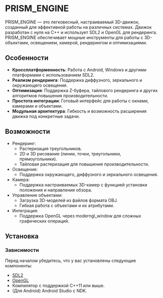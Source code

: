 # PRISM_ENGINE

PRISM_ENGINE — это легковесный, настраиваемый 3D-движок, созданный для эффективной работы на различных системах. Движок разработан с нуля на C++ и использует SDL2 и OpenGL для рендеринга. PRISM_ENGINE обеспечивает мощные инструменты для работы с 3D-объектами, освещением, камерой, рендерингом и оптимизациями.

## Особенности
* __Кроссплатформенность__: Работа с Android, Windows и другими платформами с использованием SDL2.
* __Реализм рендеринга__: Поддержка диффузного, зеркального и окружающего освещения.
* __Оптимизация__: Поддержка Z-буфера, тайлового рендеринга и других алгоритмов повышения производительности.
* __Простота интеграции__: Готовый интерфейс для работы с окнами, камерами и объектами.
* __Модульная архитектура__: Гибкость и возможность расширения движка под конкретные задачи.

## Возможности
* Рендеринг:
  * Растеризация треугольников.
  * 2D и 3D рисование (линии, точки, треугольники, прямоугольники).
  * Тайловая растеризация для повышения производительности.
* Освещение:
  * Поддержка окружающего, диффузного и зеркального освещения.
* Камера:
  * Поддержка настраиваемых 3D-камер с функцией установки положения и направления обзора.
* Управление объектами:
  * Загрузка 3D-моделей из файлов формата OBJ.
  * Гибкая работа с объектами и их атрибутами.
* Интеграция:
  * Поддержка OpenGL через moderngl_window для сложных графических операций.
 
## Установка
### Зависимости
Перед началом убедитесь, что у вас установлены следующие компоненты:
* [SDL2](https://libsdl.org/)
* [OpenGL](https://www.opengl.org/)
* Компилятор с поддержкой C++11 или выше.
* (Для Android) Android Studio с NDK.
